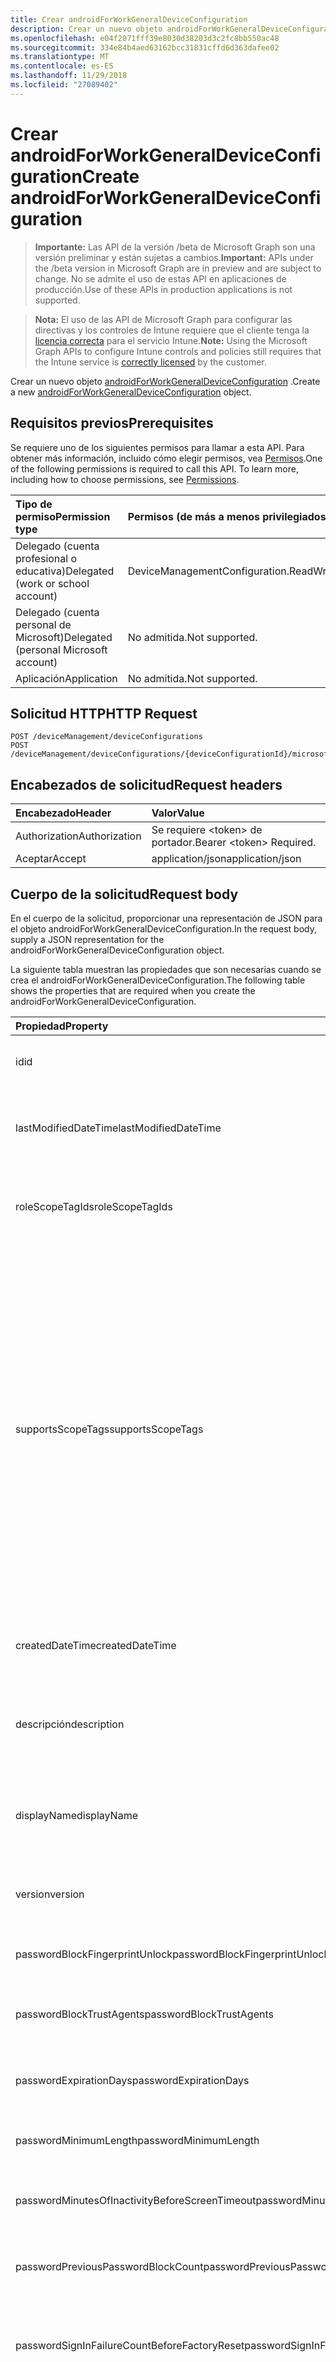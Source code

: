 ```yaml
---
title: Crear androidForWorkGeneralDeviceConfiguration
description: Crear un nuevo objeto androidForWorkGeneralDeviceConfiguration.
ms.openlocfilehash: e04f2071fff39e8030d38203d3c2fc8bb550ac48
ms.sourcegitcommit: 334e84b4aed63162bcc31831cffd6d363dafee02
ms.translationtype: MT
ms.contentlocale: es-ES
ms.lasthandoff: 11/29/2018
ms.locfileid: "27089402"
---
```

# <a name="create-androidforworkgeneraldeviceconfiguration"></a><span data-ttu-id="2eade-103">Crear androidForWorkGeneralDeviceConfiguration</span><span class="sxs-lookup"><span data-stu-id="2eade-103">Create androidForWorkGeneralDeviceConfiguration</span></span>

> <span data-ttu-id="2eade-104">**Importante:** Las API de la versión /beta de Microsoft Graph son una versión preliminar y están sujetas a cambios.</span><span class="sxs-lookup"><span data-stu-id="2eade-104">**Important:** APIs under the /beta version in Microsoft Graph are in preview and are subject to change.</span></span> <span data-ttu-id="2eade-105">No se admite el uso de estas API en aplicaciones de producción.</span><span class="sxs-lookup"><span data-stu-id="2eade-105">Use of these APIs in production applications is not supported.</span></span>

> <span data-ttu-id="2eade-106">**Nota:** El uso de las API de Microsoft Graph para configurar las directivas y los controles de Intune requiere que el cliente tenga la [licencia correcta](https://go.microsoft.com/fwlink/?linkid=839381) para el servicio Intune.</span><span class="sxs-lookup"><span data-stu-id="2eade-106">**Note:** Using the Microsoft Graph APIs to configure Intune controls and policies still requires that the Intune service is [correctly licensed](https://go.microsoft.com/fwlink/?linkid=839381) by the customer.</span></span>

<span data-ttu-id="2eade-107">Crear un nuevo objeto [androidForWorkGeneralDeviceConfiguration](../resources/intune-deviceconfig-androidforworkgeneraldeviceconfiguration.md) .</span><span class="sxs-lookup"><span data-stu-id="2eade-107">Create a new [androidForWorkGeneralDeviceConfiguration](../resources/intune-deviceconfig-androidforworkgeneraldeviceconfiguration.md) object.</span></span>
## <a name="prerequisites"></a><span data-ttu-id="2eade-108">Requisitos previos</span><span class="sxs-lookup"><span data-stu-id="2eade-108">Prerequisites</span></span>
<span data-ttu-id="2eade-p102">Se requiere uno de los siguientes permisos para llamar a esta API. Para obtener más información, incluido cómo elegir permisos, vea [Permisos](/graph/permissions-reference).</span><span class="sxs-lookup"><span data-stu-id="2eade-p102">One of the following permissions is required to call this API. To learn more, including how to choose permissions, see [Permissions](/graph/permissions-reference).</span></span>

|<span data-ttu-id="2eade-111">Tipo de permiso</span><span class="sxs-lookup"><span data-stu-id="2eade-111">Permission type</span></span>|<span data-ttu-id="2eade-112">Permisos (de más a menos privilegiados)</span><span class="sxs-lookup"><span data-stu-id="2eade-112">Permissions (from most to least privileged)</span></span>|
|:---|:---|
|<span data-ttu-id="2eade-113">Delegado (cuenta profesional o educativa)</span><span class="sxs-lookup"><span data-stu-id="2eade-113">Delegated (work or school account)</span></span>|<span data-ttu-id="2eade-114">DeviceManagementConfiguration.ReadWrite.All</span><span class="sxs-lookup"><span data-stu-id="2eade-114">DeviceManagementConfiguration.ReadWrite.All</span></span>|
|<span data-ttu-id="2eade-115">Delegado (cuenta personal de Microsoft)</span><span class="sxs-lookup"><span data-stu-id="2eade-115">Delegated (personal Microsoft account)</span></span>|<span data-ttu-id="2eade-116">No admitida.</span><span class="sxs-lookup"><span data-stu-id="2eade-116">Not supported.</span></span>|
|<span data-ttu-id="2eade-117">Aplicación</span><span class="sxs-lookup"><span data-stu-id="2eade-117">Application</span></span>|<span data-ttu-id="2eade-118">No admitida.</span><span class="sxs-lookup"><span data-stu-id="2eade-118">Not supported.</span></span>|

## <a name="http-request"></a><span data-ttu-id="2eade-119">Solicitud HTTP</span><span class="sxs-lookup"><span data-stu-id="2eade-119">HTTP Request</span></span>
<!-- {
  "blockType": "ignored"
}
-->
``` http
POST /deviceManagement/deviceConfigurations
POST /deviceManagement/deviceConfigurations/{deviceConfigurationId}/microsoft.graph.windowsDomainJoinConfiguration/networkAccessConfigurations
```

## <a name="request-headers"></a><span data-ttu-id="2eade-120">Encabezados de solicitud</span><span class="sxs-lookup"><span data-stu-id="2eade-120">Request headers</span></span>
|<span data-ttu-id="2eade-121">Encabezado</span><span class="sxs-lookup"><span data-stu-id="2eade-121">Header</span></span>|<span data-ttu-id="2eade-122">Valor</span><span class="sxs-lookup"><span data-stu-id="2eade-122">Value</span></span>|
|:---|:---|
|<span data-ttu-id="2eade-123">Authorization</span><span class="sxs-lookup"><span data-stu-id="2eade-123">Authorization</span></span>|<span data-ttu-id="2eade-124">Se requiere &lt;token&gt; de portador.</span><span class="sxs-lookup"><span data-stu-id="2eade-124">Bearer &lt;token&gt; Required.</span></span>|
|<span data-ttu-id="2eade-125">Aceptar</span><span class="sxs-lookup"><span data-stu-id="2eade-125">Accept</span></span>|<span data-ttu-id="2eade-126">application/json</span><span class="sxs-lookup"><span data-stu-id="2eade-126">application/json</span></span>|

## <a name="request-body"></a><span data-ttu-id="2eade-127">Cuerpo de la solicitud</span><span class="sxs-lookup"><span data-stu-id="2eade-127">Request body</span></span>
<span data-ttu-id="2eade-128">En el cuerpo de la solicitud, proporcionar una representación de JSON para el objeto androidForWorkGeneralDeviceConfiguration.</span><span class="sxs-lookup"><span data-stu-id="2eade-128">In the request body, supply a JSON representation for the androidForWorkGeneralDeviceConfiguration object.</span></span>

<span data-ttu-id="2eade-129">La siguiente tabla muestran las propiedades que son necesarias cuando se crea el androidForWorkGeneralDeviceConfiguration.</span><span class="sxs-lookup"><span data-stu-id="2eade-129">The following table shows the properties that are required when you create the androidForWorkGeneralDeviceConfiguration.</span></span>

|<span data-ttu-id="2eade-130">Propiedad</span><span class="sxs-lookup"><span data-stu-id="2eade-130">Property</span></span>|<span data-ttu-id="2eade-131">Tipo</span><span class="sxs-lookup"><span data-stu-id="2eade-131">Type</span></span>|<span data-ttu-id="2eade-132">Descripción</span><span class="sxs-lookup"><span data-stu-id="2eade-132">Description</span></span>|
|:---|:---|:---|
|<span data-ttu-id="2eade-133">id</span><span class="sxs-lookup"><span data-stu-id="2eade-133">id</span></span>|<span data-ttu-id="2eade-134">String</span><span class="sxs-lookup"><span data-stu-id="2eade-134">String</span></span>|<span data-ttu-id="2eade-135">Clave de la entidad.</span><span class="sxs-lookup"><span data-stu-id="2eade-135">Key of the entity.</span></span> <span data-ttu-id="2eade-136">Heredado de [deviceConfiguration](../resources/intune-deviceconfig-deviceconfiguration.md)</span><span class="sxs-lookup"><span data-stu-id="2eade-136">Inherited from [deviceConfiguration](../resources/intune-deviceconfig-deviceconfiguration.md)</span></span>|
|<span data-ttu-id="2eade-137">lastModifiedDateTime</span><span class="sxs-lookup"><span data-stu-id="2eade-137">lastModifiedDateTime</span></span>|<span data-ttu-id="2eade-138">DateTimeOffset</span><span class="sxs-lookup"><span data-stu-id="2eade-138">DateTimeOffset</span></span>|<span data-ttu-id="2eade-139">Fecha y hora en la que se modificó el objeto por última vez.</span><span class="sxs-lookup"><span data-stu-id="2eade-139">DateTime the object was last modified.</span></span> <span data-ttu-id="2eade-140">Heredado de [deviceConfiguration](../resources/intune-deviceconfig-deviceconfiguration.md)</span><span class="sxs-lookup"><span data-stu-id="2eade-140">Inherited from [deviceConfiguration](../resources/intune-deviceconfig-deviceconfiguration.md)</span></span>|
|<span data-ttu-id="2eade-141">roleScopeTagIds</span><span class="sxs-lookup"><span data-stu-id="2eade-141">roleScopeTagIds</span></span>|<span data-ttu-id="2eade-142">Colección String</span><span class="sxs-lookup"><span data-stu-id="2eade-142">String collection</span></span>|<span data-ttu-id="2eade-143">Lista de etiquetas de ámbito para esta instancia de entidad.</span><span class="sxs-lookup"><span data-stu-id="2eade-143">List of Scope Tags for this Entity instance.</span></span> <span data-ttu-id="2eade-144">Heredado de [deviceConfiguration](../resources/intune-deviceconfig-deviceconfiguration.md)</span><span class="sxs-lookup"><span data-stu-id="2eade-144">Inherited from [deviceConfiguration](../resources/intune-deviceconfig-deviceconfiguration.md)</span></span>|
|<span data-ttu-id="2eade-145">supportsScopeTags</span><span class="sxs-lookup"><span data-stu-id="2eade-145">supportsScopeTags</span></span>|<span data-ttu-id="2eade-146">Booleano</span><span class="sxs-lookup"><span data-stu-id="2eade-146">Boolean</span></span>|<span data-ttu-id="2eade-147">Indica si la configuración del dispositivo subyacente admite la asignación de etiquetas de ámbito.</span><span class="sxs-lookup"><span data-stu-id="2eade-147">Indicates whether or not the underlying Device Configuration supports the assignment of scope tags.</span></span> <span data-ttu-id="2eade-148">No se permite la asignación a la propiedad ScopeTags cuando este valor es false y entidades no estará visibles para los usuarios con ámbito.</span><span class="sxs-lookup"><span data-stu-id="2eade-148">Assigning to the ScopeTags property is not allowed when this value is false and entities will not be visible to scoped users.</span></span> <span data-ttu-id="2eade-149">Esto se produce para las directivas de heredado creadas en Silverlight y se puede resolver por eliminar y volver a crear la directiva en el Portal de Azure.</span><span class="sxs-lookup"><span data-stu-id="2eade-149">This occurs for Legacy policies created in Silverlight and can be resolved by deleting and recreating the policy in the Azure Portal.</span></span> <span data-ttu-id="2eade-150">Esta propiedad es de sólo lectura.</span><span class="sxs-lookup"><span data-stu-id="2eade-150">This property is read-only.</span></span> <span data-ttu-id="2eade-151">Heredado de [deviceConfiguration](../resources/intune-deviceconfig-deviceconfiguration.md)</span><span class="sxs-lookup"><span data-stu-id="2eade-151">Inherited from [deviceConfiguration](../resources/intune-deviceconfig-deviceconfiguration.md)</span></span>|
|<span data-ttu-id="2eade-152">createdDateTime</span><span class="sxs-lookup"><span data-stu-id="2eade-152">createdDateTime</span></span>|<span data-ttu-id="2eade-153">DateTimeOffset</span><span class="sxs-lookup"><span data-stu-id="2eade-153">DateTimeOffset</span></span>|<span data-ttu-id="2eade-154">Fecha y hora en la que se creó el objeto.</span><span class="sxs-lookup"><span data-stu-id="2eade-154">DateTime the object was created.</span></span> <span data-ttu-id="2eade-155">Heredado de [deviceConfiguration](../resources/intune-deviceconfig-deviceconfiguration.md)</span><span class="sxs-lookup"><span data-stu-id="2eade-155">Inherited from [deviceConfiguration](../resources/intune-deviceconfig-deviceconfiguration.md)</span></span>|
|<span data-ttu-id="2eade-156">descripción</span><span class="sxs-lookup"><span data-stu-id="2eade-156">description</span></span>|<span data-ttu-id="2eade-157">String</span><span class="sxs-lookup"><span data-stu-id="2eade-157">String</span></span>|<span data-ttu-id="2eade-158">Descripción proporcionada por el administrador de la configuración del dispositivo.</span><span class="sxs-lookup"><span data-stu-id="2eade-158">Admin provided description of the Device Configuration.</span></span> <span data-ttu-id="2eade-159">Heredado de [deviceConfiguration](../resources/intune-deviceconfig-deviceconfiguration.md)</span><span class="sxs-lookup"><span data-stu-id="2eade-159">Inherited from [deviceConfiguration](../resources/intune-deviceconfig-deviceconfiguration.md)</span></span>|
|<span data-ttu-id="2eade-160">displayName</span><span class="sxs-lookup"><span data-stu-id="2eade-160">displayName</span></span>|<span data-ttu-id="2eade-161">String</span><span class="sxs-lookup"><span data-stu-id="2eade-161">String</span></span>|<span data-ttu-id="2eade-162">Nombre proporcionado por el administrador de la configuración del dispositivo.</span><span class="sxs-lookup"><span data-stu-id="2eade-162">Admin provided name of the device configuration.</span></span> <span data-ttu-id="2eade-163">Heredado de [deviceConfiguration](../resources/intune-deviceconfig-deviceconfiguration.md)</span><span class="sxs-lookup"><span data-stu-id="2eade-163">Inherited from [deviceConfiguration](../resources/intune-deviceconfig-deviceconfiguration.md)</span></span>|
|<span data-ttu-id="2eade-164">version</span><span class="sxs-lookup"><span data-stu-id="2eade-164">version</span></span>|<span data-ttu-id="2eade-165">Int32</span><span class="sxs-lookup"><span data-stu-id="2eade-165">Int32</span></span>|<span data-ttu-id="2eade-166">Versión de la configuración del dispositivo.</span><span class="sxs-lookup"><span data-stu-id="2eade-166">Version of the device configuration.</span></span> <span data-ttu-id="2eade-167">Heredado de [deviceConfiguration](../resources/intune-deviceconfig-deviceconfiguration.md)</span><span class="sxs-lookup"><span data-stu-id="2eade-167">Inherited from [deviceConfiguration](../resources/intune-deviceconfig-deviceconfiguration.md)</span></span>|
|<span data-ttu-id="2eade-168">passwordBlockFingerprintUnlock</span><span class="sxs-lookup"><span data-stu-id="2eade-168">passwordBlockFingerprintUnlock</span></span>|<span data-ttu-id="2eade-169">Booleano</span><span class="sxs-lookup"><span data-stu-id="2eade-169">Boolean</span></span>|<span data-ttu-id="2eade-170">Indica si se va a impedir el desbloqueo por huella dactilar.</span><span class="sxs-lookup"><span data-stu-id="2eade-170">Indicates whether or not to block fingerprint unlock.</span></span>|
|<span data-ttu-id="2eade-171">passwordBlockTrustAgents</span><span class="sxs-lookup"><span data-stu-id="2eade-171">passwordBlockTrustAgents</span></span>|<span data-ttu-id="2eade-172">Booleano</span><span class="sxs-lookup"><span data-stu-id="2eade-172">Boolean</span></span>|<span data-ttu-id="2eade-173">Indica si se van a bloquear Smart Lock y otros agentes de confianza.</span><span class="sxs-lookup"><span data-stu-id="2eade-173">Indicates whether or not to block Smart Lock and other trust agents.</span></span>|
|<span data-ttu-id="2eade-174">passwordExpirationDays</span><span class="sxs-lookup"><span data-stu-id="2eade-174">passwordExpirationDays</span></span>|<span data-ttu-id="2eade-175">Int32</span><span class="sxs-lookup"><span data-stu-id="2eade-175">Int32</span></span>|<span data-ttu-id="2eade-176">Número de días antes de que expire la contraseña.</span><span class="sxs-lookup"><span data-stu-id="2eade-176">Number of days before the password expires.</span></span> <span data-ttu-id="2eade-177">Valores válidos de 1 a 365</span><span class="sxs-lookup"><span data-stu-id="2eade-177">Valid values 1 to 365</span></span>|
|<span data-ttu-id="2eade-178">passwordMinimumLength</span><span class="sxs-lookup"><span data-stu-id="2eade-178">passwordMinimumLength</span></span>|<span data-ttu-id="2eade-179">Int32</span><span class="sxs-lookup"><span data-stu-id="2eade-179">Int32</span></span>|<span data-ttu-id="2eade-180">Longitud mínima de las contraseñas.</span><span class="sxs-lookup"><span data-stu-id="2eade-180">Minimum length of passwords.</span></span> <span data-ttu-id="2eade-181">Valores válidos de 4 a 16</span><span class="sxs-lookup"><span data-stu-id="2eade-181">Valid values 4 to 16</span></span>|
|<span data-ttu-id="2eade-182">passwordMinutesOfInactivityBeforeScreenTimeout</span><span class="sxs-lookup"><span data-stu-id="2eade-182">passwordMinutesOfInactivityBeforeScreenTimeout</span></span>|<span data-ttu-id="2eade-183">Int32</span><span class="sxs-lookup"><span data-stu-id="2eade-183">Int32</span></span>|<span data-ttu-id="2eade-184">Minutos de inactividad antes de que se agote el tiempo de espera de la pantalla.</span><span class="sxs-lookup"><span data-stu-id="2eade-184">Minutes of inactivity before the screen times out.</span></span>|
|<span data-ttu-id="2eade-185">passwordPreviousPasswordBlockCount</span><span class="sxs-lookup"><span data-stu-id="2eade-185">passwordPreviousPasswordBlockCount</span></span>|<span data-ttu-id="2eade-186">Int32</span><span class="sxs-lookup"><span data-stu-id="2eade-186">Int32</span></span>|<span data-ttu-id="2eade-187">Número de contraseñas anteriores que bloquear.</span><span class="sxs-lookup"><span data-stu-id="2eade-187">Number of previous passwords to block.</span></span> <span data-ttu-id="2eade-188">Valores válidos de 0 a 24</span><span class="sxs-lookup"><span data-stu-id="2eade-188">Valid values 0 to 24</span></span>|
|<span data-ttu-id="2eade-189">passwordSignInFailureCountBeforeFactoryReset</span><span class="sxs-lookup"><span data-stu-id="2eade-189">passwordSignInFailureCountBeforeFactoryReset</span></span>|<span data-ttu-id="2eade-190">Int32</span><span class="sxs-lookup"><span data-stu-id="2eade-190">Int32</span></span>|<span data-ttu-id="2eade-191">Número de errores de inicio de sesión permitidos antes del restablecimiento de fábrica.</span><span class="sxs-lookup"><span data-stu-id="2eade-191">Number of sign in failures allowed before factory reset.</span></span> <span data-ttu-id="2eade-192">Valores válidos de 4 a 11</span><span class="sxs-lookup"><span data-stu-id="2eade-192">Valid values 4 to 11</span></span>|
|<span data-ttu-id="2eade-193">passwordRequiredType</span><span class="sxs-lookup"><span data-stu-id="2eade-193">passwordRequiredType</span></span>|[<span data-ttu-id="2eade-194">androidForWorkRequiredPasswordType</span><span class="sxs-lookup"><span data-stu-id="2eade-194">androidForWorkRequiredPasswordType</span></span>](../resources/intune-deviceconfig-androidforworkrequiredpasswordtype.md)|<span data-ttu-id="2eade-195">Tipo de contraseña que es necesario.</span><span class="sxs-lookup"><span data-stu-id="2eade-195">Type of password that is required.</span></span> <span data-ttu-id="2eade-196">Los valores posibles son: `deviceDefault`, `lowSecurityBiometric`, `required`, `atLeastNumeric`, `numericComplex`, `atLeastAlphabetic`, `atLeastAlphanumeric` y `alphanumericWithSymbols`.</span><span class="sxs-lookup"><span data-stu-id="2eade-196">Possible values are: `deviceDefault`, `lowSecurityBiometric`, `required`, `atLeastNumeric`, `numericComplex`, `atLeastAlphabetic`, `atLeastAlphanumeric`, `alphanumericWithSymbols`.</span></span>|
|<span data-ttu-id="2eade-197">workProfileDataSharingType</span><span class="sxs-lookup"><span data-stu-id="2eade-197">workProfileDataSharingType</span></span>|[<span data-ttu-id="2eade-198">androidForWorkCrossProfileDataSharingType</span><span class="sxs-lookup"><span data-stu-id="2eade-198">androidForWorkCrossProfileDataSharingType</span></span>](../resources/intune-deviceconfig-androidforworkcrossprofiledatasharingtype.md)|<span data-ttu-id="2eade-199">Tipo de datos de uso compartido está permitido.</span><span class="sxs-lookup"><span data-stu-id="2eade-199">Type of data sharing that is allowed.</span></span> <span data-ttu-id="2eade-200">Los valores posibles son: `deviceDefault`, `preventAny`, `allowPersonalToWork` y `noRestrictions`.</span><span class="sxs-lookup"><span data-stu-id="2eade-200">Possible values are: `deviceDefault`, `preventAny`, `allowPersonalToWork`, `noRestrictions`.</span></span>|
|<span data-ttu-id="2eade-201">workProfileBlockNotificationsWhileDeviceLocked</span><span class="sxs-lookup"><span data-stu-id="2eade-201">workProfileBlockNotificationsWhileDeviceLocked</span></span>|<span data-ttu-id="2eade-202">Booleano</span><span class="sxs-lookup"><span data-stu-id="2eade-202">Boolean</span></span>|<span data-ttu-id="2eade-203">Indica si se deben bloquear las notificaciones al dispositivo bloqueado.</span><span class="sxs-lookup"><span data-stu-id="2eade-203">Indicates whether or not to block notifications while device locked.</span></span>|
|<span data-ttu-id="2eade-204">workProfileBlockAddingAccounts</span><span class="sxs-lookup"><span data-stu-id="2eade-204">workProfileBlockAddingAccounts</span></span>|<span data-ttu-id="2eade-205">Booleano</span><span class="sxs-lookup"><span data-stu-id="2eade-205">Boolean</span></span>|<span data-ttu-id="2eade-206">Impedir que los usuarios agregar o quitar cuentas en el perfil de trabajo.</span><span class="sxs-lookup"><span data-stu-id="2eade-206">Block users from adding/removing accounts in work profile.</span></span>|
|<span data-ttu-id="2eade-207">workProfileBluetoothEnableContactSharing</span><span class="sxs-lookup"><span data-stu-id="2eade-207">workProfileBluetoothEnableContactSharing</span></span>|<span data-ttu-id="2eade-208">Booleano</span><span class="sxs-lookup"><span data-stu-id="2eade-208">Boolean</span></span>|<span data-ttu-id="2eade-209">Permitir que los dispositivos bluetooth tener acceso a los contactos de la empresa.</span><span class="sxs-lookup"><span data-stu-id="2eade-209">Allow bluetooth devices to access enterprise contacts.</span></span>|
|<span data-ttu-id="2eade-210">workProfileBlockScreenCapture</span><span class="sxs-lookup"><span data-stu-id="2eade-210">workProfileBlockScreenCapture</span></span>|<span data-ttu-id="2eade-211">Booleano</span><span class="sxs-lookup"><span data-stu-id="2eade-211">Boolean</span></span>|<span data-ttu-id="2eade-212">Captura de pantalla de bloque en el perfil de trabajo.</span><span class="sxs-lookup"><span data-stu-id="2eade-212">Block screen capture in work profile.</span></span>|
|<span data-ttu-id="2eade-213">workProfileBlockCrossProfileCallerId</span><span class="sxs-lookup"><span data-stu-id="2eade-213">workProfileBlockCrossProfileCallerId</span></span>|<span data-ttu-id="2eade-214">Booleano</span><span class="sxs-lookup"><span data-stu-id="2eade-214">Boolean</span></span>|<span data-ttu-id="2eade-215">Identificador de autor de la llamada de perfil bloque para mostrar trabajo en perfil personal.</span><span class="sxs-lookup"><span data-stu-id="2eade-215">Block display work profile caller ID in personal profile.</span></span>|
|<span data-ttu-id="2eade-216">workProfileBlockCamera</span><span class="sxs-lookup"><span data-stu-id="2eade-216">workProfileBlockCamera</span></span>|<span data-ttu-id="2eade-217">Booleano</span><span class="sxs-lookup"><span data-stu-id="2eade-217">Boolean</span></span>|<span data-ttu-id="2eade-218">Cámara de perfil de trabajo de bloque.</span><span class="sxs-lookup"><span data-stu-id="2eade-218">Block work profile camera.</span></span>|
|<span data-ttu-id="2eade-219">workProfileBlockCrossProfileContactsSearch</span><span class="sxs-lookup"><span data-stu-id="2eade-219">workProfileBlockCrossProfileContactsSearch</span></span>|<span data-ttu-id="2eade-220">Booleano</span><span class="sxs-lookup"><span data-stu-id="2eade-220">Boolean</span></span>|<span data-ttu-id="2eade-221">Disponibilidad de los contactos del perfil de trabajo bloque en perfil personal.</span><span class="sxs-lookup"><span data-stu-id="2eade-221">Block work profile contacts availability in personal profile.</span></span>|
|<span data-ttu-id="2eade-222">workProfileBlockCrossProfileCopyPaste</span><span class="sxs-lookup"><span data-stu-id="2eade-222">workProfileBlockCrossProfileCopyPaste</span></span>|<span data-ttu-id="2eade-223">Booleano</span><span class="sxs-lookup"><span data-stu-id="2eade-223">Boolean</span></span>|<span data-ttu-id="2eade-224">Valor booleano que indica si la opción no permitir la entre perfil copiado y pegado está habilitado.</span><span class="sxs-lookup"><span data-stu-id="2eade-224">Boolean that indicates if the setting disallow cross profile copy/paste is enabled.</span></span>|
|<span data-ttu-id="2eade-225">workProfileDefaultAppPermissionPolicy</span><span class="sxs-lookup"><span data-stu-id="2eade-225">workProfileDefaultAppPermissionPolicy</span></span>|[<span data-ttu-id="2eade-226">androidForWorkDefaultAppPermissionPolicyType</span><span class="sxs-lookup"><span data-stu-id="2eade-226">androidForWorkDefaultAppPermissionPolicyType</span></span>](../resources/intune-deviceconfig-androidforworkdefaultapppermissionpolicytype.md)|<span data-ttu-id="2eade-227">Tipo de contraseña que es necesario.</span><span class="sxs-lookup"><span data-stu-id="2eade-227">Type of password that is required.</span></span> <span data-ttu-id="2eade-228">Los valores posibles son: `deviceDefault`, `prompt`, `autoGrant` y `autoDeny`.</span><span class="sxs-lookup"><span data-stu-id="2eade-228">Possible values are: `deviceDefault`, `prompt`, `autoGrant`, `autoDeny`.</span></span>|
|<span data-ttu-id="2eade-229">workProfilePasswordBlockFingerprintUnlock</span><span class="sxs-lookup"><span data-stu-id="2eade-229">workProfilePasswordBlockFingerprintUnlock</span></span>|<span data-ttu-id="2eade-230">Booleano</span><span class="sxs-lookup"><span data-stu-id="2eade-230">Boolean</span></span>|<span data-ttu-id="2eade-231">Indica si se deben bloquear la huella digital de desbloqueo para el perfil de trabajo.</span><span class="sxs-lookup"><span data-stu-id="2eade-231">Indicates whether or not to block fingerprint unlock for work profile.</span></span>|
|<span data-ttu-id="2eade-232">workProfilePasswordBlockTrustAgents</span><span class="sxs-lookup"><span data-stu-id="2eade-232">workProfilePasswordBlockTrustAgents</span></span>|<span data-ttu-id="2eade-233">Booleano</span><span class="sxs-lookup"><span data-stu-id="2eade-233">Boolean</span></span>|<span data-ttu-id="2eade-234">Indica si se deben bloquear bloqueo inteligentes y otros agentes de confianza para el perfil de trabajo.</span><span class="sxs-lookup"><span data-stu-id="2eade-234">Indicates whether or not to block Smart Lock and other trust agents for work profile.</span></span>|
|<span data-ttu-id="2eade-235">workProfilePasswordExpirationDays</span><span class="sxs-lookup"><span data-stu-id="2eade-235">workProfilePasswordExpirationDays</span></span>|<span data-ttu-id="2eade-236">Int32</span><span class="sxs-lookup"><span data-stu-id="2eade-236">Int32</span></span>|<span data-ttu-id="2eade-237">Expira el número de días antes de la contraseña de perfil de trabajo.</span><span class="sxs-lookup"><span data-stu-id="2eade-237">Number of days before the work profile password expires.</span></span> <span data-ttu-id="2eade-238">Valores válidos de 1 a 365</span><span class="sxs-lookup"><span data-stu-id="2eade-238">Valid values 1 to 365</span></span>|
|<span data-ttu-id="2eade-239">workProfilePasswordMinimumLength</span><span class="sxs-lookup"><span data-stu-id="2eade-239">workProfilePasswordMinimumLength</span></span>|<span data-ttu-id="2eade-240">Int32</span><span class="sxs-lookup"><span data-stu-id="2eade-240">Int32</span></span>|<span data-ttu-id="2eade-241">Longitud mínima de contraseña de perfil de trabajo.</span><span class="sxs-lookup"><span data-stu-id="2eade-241">Minimum length of work profile password.</span></span> <span data-ttu-id="2eade-242">Valores válidos de 4 a 16</span><span class="sxs-lookup"><span data-stu-id="2eade-242">Valid values 4 to 16</span></span>|
|<span data-ttu-id="2eade-243">workProfilePasswordMinNumericCharacters</span><span class="sxs-lookup"><span data-stu-id="2eade-243">workProfilePasswordMinNumericCharacters</span></span>|<span data-ttu-id="2eade-244">Int32</span><span class="sxs-lookup"><span data-stu-id="2eade-244">Int32</span></span>|<span data-ttu-id="2eade-245">Nº mínimo de caracteres numéricos que requiere en contraseña de perfil de trabajo.</span><span class="sxs-lookup"><span data-stu-id="2eade-245">Minimum # of numeric characters required in work profile password.</span></span> <span data-ttu-id="2eade-246">Valores válidos de 1 a 10</span><span class="sxs-lookup"><span data-stu-id="2eade-246">Valid values 1 to 10</span></span>|
|<span data-ttu-id="2eade-247">workProfilePasswordMinNonLetterCharacters</span><span class="sxs-lookup"><span data-stu-id="2eade-247">workProfilePasswordMinNonLetterCharacters</span></span>|<span data-ttu-id="2eade-248">Int32</span><span class="sxs-lookup"><span data-stu-id="2eade-248">Int32</span></span>|<span data-ttu-id="2eade-249">Nº mínimo de caracteres que no sea una letra requeridas contraseña de perfil de trabajo.</span><span class="sxs-lookup"><span data-stu-id="2eade-249">Minimum # of non-letter characters required in work profile password.</span></span> <span data-ttu-id="2eade-250">Valores válidos de 1 a 10</span><span class="sxs-lookup"><span data-stu-id="2eade-250">Valid values 1 to 10</span></span>|
|<span data-ttu-id="2eade-251">workProfilePasswordMinLetterCharacters</span><span class="sxs-lookup"><span data-stu-id="2eade-251">workProfilePasswordMinLetterCharacters</span></span>|<span data-ttu-id="2eade-252">Int32</span><span class="sxs-lookup"><span data-stu-id="2eade-252">Int32</span></span>|<span data-ttu-id="2eade-253">Nº mínimo de caracteres de letra requeridas contraseña de perfil de trabajo.</span><span class="sxs-lookup"><span data-stu-id="2eade-253">Minimum # of letter characters required in work profile password.</span></span> <span data-ttu-id="2eade-254">Valores válidos de 1 a 10</span><span class="sxs-lookup"><span data-stu-id="2eade-254">Valid values 1 to 10</span></span>|
|<span data-ttu-id="2eade-255">workProfilePasswordMinLowerCaseCharacters</span><span class="sxs-lookup"><span data-stu-id="2eade-255">workProfilePasswordMinLowerCaseCharacters</span></span>|<span data-ttu-id="2eade-256">Int32</span><span class="sxs-lookup"><span data-stu-id="2eade-256">Int32</span></span>|<span data-ttu-id="2eade-257">Nº mínimo de caracteres minúsculas requeridas contraseña de perfil de trabajo.</span><span class="sxs-lookup"><span data-stu-id="2eade-257">Minimum # of lower-case characters required in work profile password.</span></span> <span data-ttu-id="2eade-258">Valores válidos de 1 a 10</span><span class="sxs-lookup"><span data-stu-id="2eade-258">Valid values 1 to 10</span></span>|
|<span data-ttu-id="2eade-259">workProfilePasswordMinUpperCaseCharacters</span><span class="sxs-lookup"><span data-stu-id="2eade-259">workProfilePasswordMinUpperCaseCharacters</span></span>|<span data-ttu-id="2eade-260">Int32</span><span class="sxs-lookup"><span data-stu-id="2eade-260">Int32</span></span>|<span data-ttu-id="2eade-261">Nº mínimo de caracteres en mayúsculas requeridas contraseña de perfil de trabajo.</span><span class="sxs-lookup"><span data-stu-id="2eade-261">Minimum # of upper-case characters required in work profile password.</span></span> <span data-ttu-id="2eade-262">Valores válidos de 1 a 10</span><span class="sxs-lookup"><span data-stu-id="2eade-262">Valid values 1 to 10</span></span>|
|<span data-ttu-id="2eade-263">workProfilePasswordMinSymbolCharacters</span><span class="sxs-lookup"><span data-stu-id="2eade-263">workProfilePasswordMinSymbolCharacters</span></span>|<span data-ttu-id="2eade-264">Int32</span><span class="sxs-lookup"><span data-stu-id="2eade-264">Int32</span></span>|<span data-ttu-id="2eade-265">Nº mínimo de símbolos requeridas contraseña de perfil de trabajo.</span><span class="sxs-lookup"><span data-stu-id="2eade-265">Minimum # of symbols required in work profile password.</span></span> <span data-ttu-id="2eade-266">Valores válidos de 1 a 10</span><span class="sxs-lookup"><span data-stu-id="2eade-266">Valid values 1 to 10</span></span>|
|<span data-ttu-id="2eade-267">workProfilePasswordMinutesOfInactivityBeforeScreenTimeout</span><span class="sxs-lookup"><span data-stu-id="2eade-267">workProfilePasswordMinutesOfInactivityBeforeScreenTimeout</span></span>|<span data-ttu-id="2eade-268">Int32</span><span class="sxs-lookup"><span data-stu-id="2eade-268">Int32</span></span>|<span data-ttu-id="2eade-269">Minutos de inactividad antes de que se agote el tiempo de espera de la pantalla.</span><span class="sxs-lookup"><span data-stu-id="2eade-269">Minutes of inactivity before the screen times out.</span></span>|
|<span data-ttu-id="2eade-270">workProfilePasswordPreviousPasswordBlockCount</span><span class="sxs-lookup"><span data-stu-id="2eade-270">workProfilePasswordPreviousPasswordBlockCount</span></span>|<span data-ttu-id="2eade-271">Int32</span><span class="sxs-lookup"><span data-stu-id="2eade-271">Int32</span></span>|<span data-ttu-id="2eade-272">Número de contraseñas de perfil de trabajo anterior a bloquear.</span><span class="sxs-lookup"><span data-stu-id="2eade-272">Number of previous work profile passwords to block.</span></span> <span data-ttu-id="2eade-273">Valores válidos de 0 a 24</span><span class="sxs-lookup"><span data-stu-id="2eade-273">Valid values 0 to 24</span></span>|
|<span data-ttu-id="2eade-274">workProfilePasswordSignInFailureCountBeforeFactoryReset</span><span class="sxs-lookup"><span data-stu-id="2eade-274">workProfilePasswordSignInFailureCountBeforeFactoryReset</span></span>|<span data-ttu-id="2eade-275">Int32</span><span class="sxs-lookup"><span data-stu-id="2eade-275">Int32</span></span>|<span data-ttu-id="2eade-276">Número de errores permitidos antes de que se ha quitado el perfil de trabajo y todos los datos corporativos eliminados de inicio de sesión.</span><span class="sxs-lookup"><span data-stu-id="2eade-276">Number of sign in failures allowed before work profile is removed and all corporate data deleted.</span></span> <span data-ttu-id="2eade-277">Valores válidos de 4 a 11</span><span class="sxs-lookup"><span data-stu-id="2eade-277">Valid values 4 to 11</span></span>|
|<span data-ttu-id="2eade-278">workProfilePasswordRequiredType</span><span class="sxs-lookup"><span data-stu-id="2eade-278">workProfilePasswordRequiredType</span></span>|[<span data-ttu-id="2eade-279">androidForWorkRequiredPasswordType</span><span class="sxs-lookup"><span data-stu-id="2eade-279">androidForWorkRequiredPasswordType</span></span>](../resources/intune-deviceconfig-androidforworkrequiredpasswordtype.md)|<span data-ttu-id="2eade-280">Tipo de contraseña de perfil de trabajo que se requiere.</span><span class="sxs-lookup"><span data-stu-id="2eade-280">Type of work profile password that is required.</span></span> <span data-ttu-id="2eade-281">Los valores posibles son: `deviceDefault`, `lowSecurityBiometric`, `required`, `atLeastNumeric`, `numericComplex`, `atLeastAlphabetic`, `atLeastAlphanumeric` y `alphanumericWithSymbols`.</span><span class="sxs-lookup"><span data-stu-id="2eade-281">Possible values are: `deviceDefault`, `lowSecurityBiometric`, `required`, `atLeastNumeric`, `numericComplex`, `atLeastAlphabetic`, `atLeastAlphanumeric`, `alphanumericWithSymbols`.</span></span>|
|<span data-ttu-id="2eade-282">workProfileRequirePassword</span><span class="sxs-lookup"><span data-stu-id="2eade-282">workProfileRequirePassword</span></span>|<span data-ttu-id="2eade-283">Booleano</span><span class="sxs-lookup"><span data-stu-id="2eade-283">Boolean</span></span>|<span data-ttu-id="2eade-284">Se requiere contraseña o no para el perfil de trabajo</span><span class="sxs-lookup"><span data-stu-id="2eade-284">Password is required or not for work profile</span></span>|
|<span data-ttu-id="2eade-285">securityRequireVerifyApps</span><span class="sxs-lookup"><span data-stu-id="2eade-285">securityRequireVerifyApps</span></span>|<span data-ttu-id="2eade-286">Booleano</span><span class="sxs-lookup"><span data-stu-id="2eade-286">Boolean</span></span>|<span data-ttu-id="2eade-287">Exigir que la característica Verificar aplicaciones de Android esté activada.</span><span class="sxs-lookup"><span data-stu-id="2eade-287">Require the Android Verify apps feature is turned on.</span></span>|
|<span data-ttu-id="2eade-288">vpnAlwaysOnPackageIdentifier</span><span class="sxs-lookup"><span data-stu-id="2eade-288">vpnAlwaysOnPackageIdentifier</span></span>|<span data-ttu-id="2eade-289">String</span><span class="sxs-lookup"><span data-stu-id="2eade-289">String</span></span>|<span data-ttu-id="2eade-290">Habilitar el modo de bloqueo para siempre en VPN.</span><span class="sxs-lookup"><span data-stu-id="2eade-290">Enable lockdown mode for always-on VPN.</span></span>|
|<span data-ttu-id="2eade-291">vpnEnableAlwaysOnLockdownMode</span><span class="sxs-lookup"><span data-stu-id="2eade-291">vpnEnableAlwaysOnLockdownMode</span></span>|<span data-ttu-id="2eade-292">Booleano</span><span class="sxs-lookup"><span data-stu-id="2eade-292">Boolean</span></span>|<span data-ttu-id="2eade-293">Habilitar el modo de bloqueo para siempre en VPN.</span><span class="sxs-lookup"><span data-stu-id="2eade-293">Enable lockdown mode for always-on VPN.</span></span>|



## <a name="response"></a><span data-ttu-id="2eade-294">Respuesta</span><span class="sxs-lookup"><span data-stu-id="2eade-294">Response</span></span>
<span data-ttu-id="2eade-295">Si tiene éxito, este método devuelve una `201 Created` código de respuesta y un objeto [androidForWorkGeneralDeviceConfiguration](../resources/intune-deviceconfig-androidforworkgeneraldeviceconfiguration.md) en el cuerpo de la respuesta.</span><span class="sxs-lookup"><span data-stu-id="2eade-295">If successful, this method returns a `201 Created` response code and a [androidForWorkGeneralDeviceConfiguration](../resources/intune-deviceconfig-androidforworkgeneraldeviceconfiguration.md) object in the response body.</span></span>

## <a name="example"></a><span data-ttu-id="2eade-296">Ejemplo</span><span class="sxs-lookup"><span data-stu-id="2eade-296">Example</span></span>
### <a name="request"></a><span data-ttu-id="2eade-297">Solicitud</span><span class="sxs-lookup"><span data-stu-id="2eade-297">Request</span></span>
<span data-ttu-id="2eade-298">Aquí tiene un ejemplo de la solicitud.</span><span class="sxs-lookup"><span data-stu-id="2eade-298">Here is an example of the request.</span></span>
``` http
POST https://graph.microsoft.com/beta/deviceManagement/deviceConfigurations
Content-type: application/json
Content-length: 2102

{
  "@odata.type": "#microsoft.graph.androidForWorkGeneralDeviceConfiguration",
  "lastModifiedDateTime": "2017-01-01T00:00:35.1329464-08:00",
  "roleScopeTagIds": [
    "Role Scope Tag Ids value"
  ],
  "supportsScopeTags": true,
  "description": "Description value",
  "displayName": "Display Name value",
  "version": 7,
  "passwordBlockFingerprintUnlock": true,
  "passwordBlockTrustAgents": true,
  "passwordExpirationDays": 6,
  "passwordMinimumLength": 5,
  "passwordMinutesOfInactivityBeforeScreenTimeout": 14,
  "passwordPreviousPasswordBlockCount": 2,
  "passwordSignInFailureCountBeforeFactoryReset": 12,
  "passwordRequiredType": "lowSecurityBiometric",
  "workProfileDataSharingType": "preventAny",
  "workProfileBlockNotificationsWhileDeviceLocked": true,
  "workProfileBlockAddingAccounts": true,
  "workProfileBluetoothEnableContactSharing": true,
  "workProfileBlockScreenCapture": true,
  "workProfileBlockCrossProfileCallerId": true,
  "workProfileBlockCamera": true,
  "workProfileBlockCrossProfileContactsSearch": true,
  "workProfileBlockCrossProfileCopyPaste": true,
  "workProfileDefaultAppPermissionPolicy": "prompt",
  "workProfilePasswordBlockFingerprintUnlock": true,
  "workProfilePasswordBlockTrustAgents": true,
  "workProfilePasswordExpirationDays": 1,
  "workProfilePasswordMinimumLength": 0,
  "workProfilePasswordMinNumericCharacters": 7,
  "workProfilePasswordMinNonLetterCharacters": 9,
  "workProfilePasswordMinLetterCharacters": 6,
  "workProfilePasswordMinLowerCaseCharacters": 9,
  "workProfilePasswordMinUpperCaseCharacters": 9,
  "workProfilePasswordMinSymbolCharacters": 6,
  "workProfilePasswordMinutesOfInactivityBeforeScreenTimeout": 9,
  "workProfilePasswordPreviousPasswordBlockCount": 13,
  "workProfilePasswordSignInFailureCountBeforeFactoryReset": 7,
  "workProfilePasswordRequiredType": "lowSecurityBiometric",
  "workProfileRequirePassword": true,
  "securityRequireVerifyApps": true,
  "vpnAlwaysOnPackageIdentifier": "Vpn Always On Package Identifier value",
  "vpnEnableAlwaysOnLockdownMode": true
}
```

### <a name="response"></a><span data-ttu-id="2eade-299">Respuesta</span><span class="sxs-lookup"><span data-stu-id="2eade-299">Response</span></span>
<span data-ttu-id="2eade-p129">Aquí tiene un ejemplo de la respuesta. Nota: Puede que el objeto de respuesta que aparece aquí se trunque para abreviar. Todas las propiedades se devolverán de una llamada real.</span><span class="sxs-lookup"><span data-stu-id="2eade-p129">Here is an example of the response. Note: The response object shown here may be truncated for brevity. All of the properties will be returned from an actual call.</span></span>
``` http
HTTP/1.1 201 Created
Content-Type: application/json
Content-Length: 2210

{
  "@odata.type": "#microsoft.graph.androidForWorkGeneralDeviceConfiguration",
  "id": "a931a366-a366-a931-66a3-31a966a331a9",
  "lastModifiedDateTime": "2017-01-01T00:00:35.1329464-08:00",
  "roleScopeTagIds": [
    "Role Scope Tag Ids value"
  ],
  "supportsScopeTags": true,
  "createdDateTime": "2017-01-01T00:02:43.5775965-08:00",
  "description": "Description value",
  "displayName": "Display Name value",
  "version": 7,
  "passwordBlockFingerprintUnlock": true,
  "passwordBlockTrustAgents": true,
  "passwordExpirationDays": 6,
  "passwordMinimumLength": 5,
  "passwordMinutesOfInactivityBeforeScreenTimeout": 14,
  "passwordPreviousPasswordBlockCount": 2,
  "passwordSignInFailureCountBeforeFactoryReset": 12,
  "passwordRequiredType": "lowSecurityBiometric",
  "workProfileDataSharingType": "preventAny",
  "workProfileBlockNotificationsWhileDeviceLocked": true,
  "workProfileBlockAddingAccounts": true,
  "workProfileBluetoothEnableContactSharing": true,
  "workProfileBlockScreenCapture": true,
  "workProfileBlockCrossProfileCallerId": true,
  "workProfileBlockCamera": true,
  "workProfileBlockCrossProfileContactsSearch": true,
  "workProfileBlockCrossProfileCopyPaste": true,
  "workProfileDefaultAppPermissionPolicy": "prompt",
  "workProfilePasswordBlockFingerprintUnlock": true,
  "workProfilePasswordBlockTrustAgents": true,
  "workProfilePasswordExpirationDays": 1,
  "workProfilePasswordMinimumLength": 0,
  "workProfilePasswordMinNumericCharacters": 7,
  "workProfilePasswordMinNonLetterCharacters": 9,
  "workProfilePasswordMinLetterCharacters": 6,
  "workProfilePasswordMinLowerCaseCharacters": 9,
  "workProfilePasswordMinUpperCaseCharacters": 9,
  "workProfilePasswordMinSymbolCharacters": 6,
  "workProfilePasswordMinutesOfInactivityBeforeScreenTimeout": 9,
  "workProfilePasswordPreviousPasswordBlockCount": 13,
  "workProfilePasswordSignInFailureCountBeforeFactoryReset": 7,
  "workProfilePasswordRequiredType": "lowSecurityBiometric",
  "workProfileRequirePassword": true,
  "securityRequireVerifyApps": true,
  "vpnAlwaysOnPackageIdentifier": "Vpn Always On Package Identifier value",
  "vpnEnableAlwaysOnLockdownMode": true
}
```





